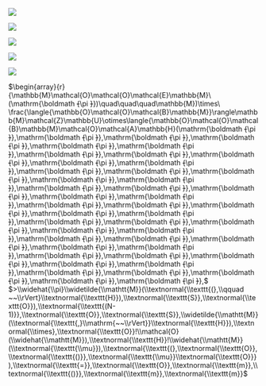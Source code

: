 ![](https://www.nta.go.jp/tmp/1c49960f-50bb-442c-af14-34807ff39c05/images/0cb259a1b026c1eab2c153ad87c37babad90738f55be236bca24870c324feb48.jpg)

![](https://www.nta.go.jp/tmp/1c49960f-50bb-442c-af14-34807ff39c05/images/d03a7cd63c6837ddb33d44292ee452bf8acc7d47cf80e434db0dfe0707345d9c.jpg)

![](https://www.nta.go.jp/tmp/1c49960f-50bb-442c-af14-34807ff39c05/images/a0b0f8748693a43b87e521154f0f5aff06a5782f640d56b10fc525e81071fb22.jpg)

![](https://www.nta.go.jp/tmp/1c49960f-50bb-442c-af14-34807ff39c05/images/ae04afc583b1996e301fcc06251d58647c5fd4e82d7f2403599dff3219b5e34c.jpg)

![](https://www.nta.go.jp/tmp/1c49960f-50bb-442c-af14-34807ff39c05/images/af2c302b4e6ef25f8b6bac39dbdfe0b91bcfe8bda6e2dca1728962cb00bcbfff.jpg)

$\\begin{array}{r}{\\mathbb{M}\\mathcal{O}\\mathcal{O}\\mathcal{E}\\mathbb{M}\ (\\mathrm{\\boldmath ~~{~~\\pi ~~}~~})\\quad\\quad\\quad\\mathbb{M})\\times\ \\frac{\\langle{\\mathbb{O}\\mathcal{O}\\mathcal{B}\\mathbb{M}}\\rangle\\mathbb{M}\\mathcal{Z}\\mathbb{U}\\otimes\\langle{\\mathbb{O}\\mathcal{O}\\mathcal{B}\\mathbb{M}\\mathcal{O}\\mathcal{A}\\mathbb{H}(\\mathrm{\\boldmath ~~{~~\\pi ~~}~~},\\mathrm{\\boldmath ~~{~~\\pi ~~}~~},\\mathrm{\\boldmath ~~{~~\\pi ~~}~~},\\mathrm{\\boldmath ~~{~~\\pi ~~}~~},\\mathrm{\\boldmath ~~{~~\\pi ~~}~~},\\mathrm{\\boldmath ~~{~~\\pi ~~}~~},\\mathrm{\\boldmath ~~{~~\\pi ~~}~~},\\mathrm{\\boldmath ~~{~~\\pi ~~}~~},\\mathrm{\\boldmath ~~{~~\\pi ~~}~~},\\mathrm{\\boldmath ~~{~~\\pi ~~}~~},\\mathrm{\\boldmath ~~{~~\\pi ~~}~~},\\mathrm{\\boldmath ~~{~~\\pi ~~}~~},\\mathrm{\\boldmath ~~{~~\\pi ~~}~~},\\mathrm{\\boldmath ~~{~~\\pi ~~}~~},\\mathrm{\\boldmath ~~{~~\\pi ~~}~~},\\mathrm{\\boldmath ~~{~~\\pi ~~}~~},\\mathrm{\\boldmath ~~{~~\\pi ~~}~~},\\mathrm{\\boldmath ~~{~~\\pi ~~}~~},\\mathrm{\\boldmath ~~{~~\\pi ~~}~~},\\mathrm{\\boldmath ~~{~~\\pi ~~}~~},\\mathrm{\\boldmath ~~{~~\\pi ~~}~~},\\mathrm{\\boldmath ~~{~~\\pi ~~}~~},\\mathrm{\\boldmath ~~{~~\\pi ~~}~~},\\mathrm{\\boldmath ~~{~~\\pi ~~}~~},\\mathrm{\\boldmath ~~{~~\\pi ~~}~~},\\mathrm{\\boldmath ~~{~~\\pi ~~}~~},\\mathrm{\\boldmath ~~{~~\\pi ~~}~~},\\mathrm{\\boldmath ~~{~~\\pi ~~}~~},\\mathrm{\\boldmath ~~{~~\\pi ~~}~~},\\mathrm{\\boldmath ~~{~~\\pi ~~}~~},\\mathrm{\\boldmath ~~{~~\\pi ~~}~~},\\mathrm{\\boldmath ~~{~~\\pi ~~}~~},\\mathrm{\\boldmath ~~{~~\\pi ~~}~~},\\mathrm{\\boldmath ~~{~~\\pi ~~}~~},\\mathrm{\\boldmath ~~{~~\\pi ~~}~~},\\mathrm{\\boldmath ~~{~~\\pi ~~}~~},\\mathrm{\\boldmath ~~{~~\\pi ~~}~~},\\mathrm{\\boldmath ~~{~~\\pi ~~}~~},\\mathrm{\\boldmath ~~{~~\\pi ~~}~~},\\mathrm{\\boldmath ~~{~~\\pi ~~}~~},\\mathrm{\\boldmath ~~{~~\\pi ~~}~~},\\mathrm{\\boldmath ~~{~~\\pi ~~}~~},\\mathrm{\\boldmath ~~{~~\\pi ~~}~~},\\mathrm{\\boldmath ~~{~~\\pi ~~}~~},\\mathrm{\\boldmath ~~{~~\\pi ~~}~~},\\mathrm{\\boldmath ~~{~~\\pi ~~}~~},$ $>\\widehat{\\pi}\\widetilde{\\mathtt{M}}(\\textnormal{\\texttt{(},\\qquad ~~\\rVert}\\textnormal{\\texttt{H}}),\\textnormal{\\texttt{S}},\\textnormal{\\texttt{O}}),\\textnormal{\\texttt{(N-1)}},\\textnormal{\\texttt{O}},\\textnormal{\\texttt{S}},\\widetilde{\\mathtt{M}}(\\textnormal{\\texttt{,}\\mathrm{~~\\rVert}}\\textnormal{\\texttt{H}}),\\textnormal{\\times},\\textnormal{\\texttt{O}}!\\mathcal{O}(\\widehat{\\mathtt{M}}),\\textnormal{\\texttt{H}}!\\widehat{\\mathtt{M}}(\\textnormal{\\texttt{\\mu}}),\\textnormal{\\texttt{(},\\textnormal{\\texttt{O}},\\textnormal{\\texttt{()}},\\textnormal{\\texttt{\\mu}}\\textnormal{\\texttt{O}}}),\\textnormal{\\texttt{=}},\\textnormal{\\texttt{O}},\\textnormal{\\texttt{m}},\\textnormal{\\texttt{()}},\\textnormal{\\texttt{m}},\\textnormal{\\texttt{m}}$